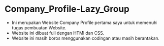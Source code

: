 # Company_Profile-Lazy_Group
- Ini merupakan Website Company Profile pertama saya untuk memenuhi tugas pembuatan Website.
- Website ini dibuat full dengan HTMl dan CSS.
- Website ini masih boros menggunakan codingan atau masih berantakan.
